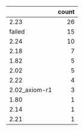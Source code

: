 |               |   count |
|:--------------|--------:|
| 2.23          |      26 |
| failed        |      15 |
| 2.24          |      10 |
| 2.18          |       7 |
| 1.82          |       5 |
| 2.02          |       5 |
| 2.22          |       4 |
| 2.02_axiom-r1 |       3 |
| 1.80          |       1 |
| 2.14          |       1 |
| 2.21          |       1 |